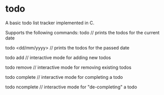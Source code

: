 # todo
A basic todo list tracker implemented in C.

Supports the following commands: 
todo                // prints the todos for the current date

todo <dd/mm/yyyy>   // prints the todos for the passed date

todo add            // interactive mode for adding new todos

todo remove         // interactive mode for removing existing todos

todo complete       // interactive mode for completing a todo

todo ncomplete      // interactive mode for "de-completing" a todo
